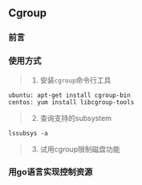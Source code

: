 ## Cgroup


### 前言


### 使用方式

> 1. 安装`cgroup`命令行工具

    ubuntu: apt-get install cgroup-bin
    centos: yum install libcgroup-tools

> 2. 查询支持的subsystem

    lssubsys -a
    
> 3. 试用cgroup限制磁盘功能


### 用go语言实现控制资源

